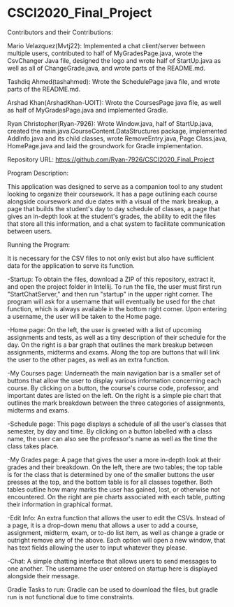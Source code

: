 # CSCI2020_Final_Project

Contributors and their Contributions:

Mario Velazquez(Mvtj22): Implemented a chat client/server between multiple users, contributed to half of MyGradesPage.java, wrote the CsvChanger Java file, designed the logo and wrote half of StartUp.java as well as all of ChangeGrade.java, and wrote parts of the README.md.

Tashdiq Ahmed(tashahmed): Wrote the SchedulePage java file, and wrote parts of the README.md.

Arshad Khan(ArshadKhan-UOIT): Wrote the CoursesPage java file, as well as half of MyGradesPage.java and implemented Gradle.

Ryan Christopher(Ryan-7926): Wrote Window.java, half of StartUp.java, created the main.java.CourseContent.DataStructures package, implemented AddInfo.java and its child classes, wrote RemoveEntry.java, Page Class.java, HomePage.java and laid the groundwork for Gradle implementation.

Repository URL: https://github.com/Ryan-7926/CSCI2020_Final_Project

Program Description:

This application was designed to serve as a companion tool to any student looking to organize their coursework. It has a page outlining each course alongside coursework and due dates with a visual of the mark breakup, a page that builds the student's day to day schedule of classes, a page that gives an in-depth look at the student's grades, the ability to edit the files that store all this information, and a chat system to facilitate communication between users.

Running the Program:

It is necessary for the CSV files to not only exist but also have sufficient data for the application to serve its function.

   -Startup:
   To obtain the files, download a ZIP of this repository, extract it, and open the project folder in Intellij. To run the file, the user must first run "StartChatServer," and then run "startup" in the upper right corner.
   The program will ask for a username that will eventually be used for the chat function, which is always available in the bottom right  corner. Upon entering a username, the user will be taken to the Home page.
   
   -Home page:
   On the left, the user is greeted with a list of upcoming assignments and tests, as well as a tiny description of their schedule for the day. On the right is a bar graph that outlines the mark breakup between assignments, midterms and exams. Along the top are buttons that will link the user to the other pages, as well as an extra function.
   
   -My Courses page:
   Underneath the main navigation bar is a smaller set of buttons that allow the user to display various information concerning each course. By clicking on a button, the course's course code, professor, and important dates are listed on the left. On the right is a simple pie chart that outlines the mark breakdown between the three categories of assignments, midterms and exams.
   
   -Schedule page:
   This page displays a schedule of all the user's classes that semester, by day and time. By clicking on a button labelled with a class name, the user can also see the professor's name as well as the time the class takes place.
   
   -My Grades page:
   A page that gives the user a more in-depth look at their grades and their breakdown. On the left, there are two tables; the top table is for the class that is determined by one of the smaller buttons the user presses at the top, and the bottom table is for all classes together. Both tables outline how many marks the user has gained, lost, or otherwise not encountered. On the right are pie charts associated with each table, putting their information in graphical format.
   
   -Edit Info:
   An extra function that allows the user to edit the CSVs. Instead of a page, it is a drop-down menu that allows a user to add a course, assignment, midterm, exam, or to-do list item, as well as change a grade or outright remove any of the above. Each option will open a new window, that has text fields allowing the user to input whatever they please.
   
   -Chat:
   A simple chatting interface that allows users to send messages to one another. The username the user entered on startup here is displayed alongside their message.

Gradle Tasks to run:
Gradle can be used to download the files, but gradle run is not functional due to time constraints.
